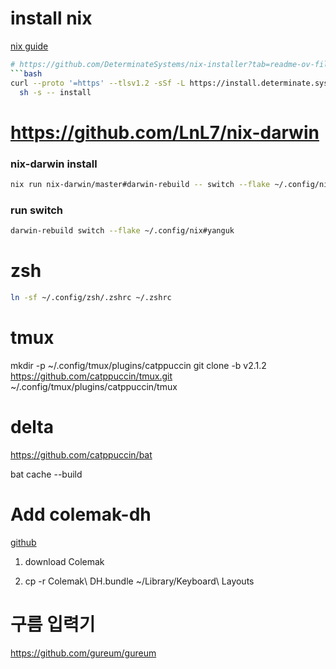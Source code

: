 # install nix

[nix guide](https://zero-to-nix.com)

````bash
# https://github.com/DeterminateSystems/nix-installer?tab=readme-ov-file#determinate-nix-installer
```bash
curl --proto '=https' --tlsv1.2 -sSf -L https://install.determinate.systems/nix | \
  sh -s -- install
````

# https://github.com/LnL7/nix-darwin

### nix-darwin install

```bash
nix run nix-darwin/master#darwin-rebuild -- switch --flake ~/.config/nix#yanguk
```

### run switch

```bash
darwin-rebuild switch --flake ~/.config/nix#yanguk
```

# zsh

```bash
ln -sf ~/.config/zsh/.zshrc ~/.zshrc
```

# tmux

mkdir -p ~/.config/tmux/plugins/catppuccin
git clone -b v2.1.2 https://github.com/catppuccin/tmux.git ~/.config/tmux/plugins/catppuccin/tmux

# delta

https://github.com/catppuccin/bat

bat cache --build

# Add colemak-dh

[github](https://github.com/ColemakMods/mod-dh)

1. download Colemak

2. cp -r Colemak\ DH.bundle ~/Library/Keyboard\ Layouts

# 구름 입력기

https://github.com/gureum/gureum

